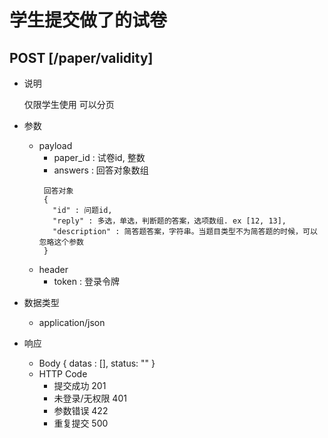 #  学生提交做了的试卷

## POST [/paper/validity]
+ 说明

  仅限学生使用
  可以分页

+ 参数
   + payload
     + paper_id : 试卷id, 整数
     + answers : 回答对象数组
     ```
      回答对象
      {
        "id" : 问题id,
        "reply" : 多选，单选，判断题的答案，选项数组. ex [12, 13],
        "description" : 简答题答案，字符串。当题目类型不为简答题的时候，可以忽略这个参数
      }
     ```
   + header
     + token : 登录令牌

+ 数据类型
  + application/json

+ 响应
  + Body
        {
          datas : [],
          status: ""
        }
  + HTTP Code
    + 提交成功 201
    + 未登录/无权限 401
    + 参数错误 422
    + 重复提交 500
